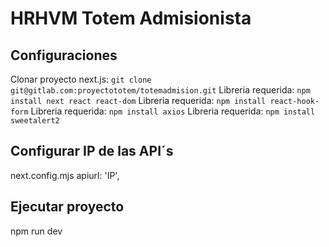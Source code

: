 # HRHVM Totem Admisionista

## Configuraciones

Clonar proyecto next.js: `git clone git@gitlab.com:proyectototem/totemadmision.git`
Libreria requerida: `npm install next react react-dom`
Libreria requerida: `npm install react-hook-form`
Libreria requerida: `npm install axios`
Libreria requerida: `npm install sweetalert2`

## Configurar IP de las API´s
next.config.mjs apiurl: 'IP',


## Ejecutar proyecto

npm run dev
